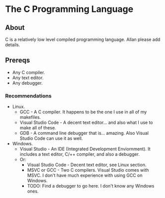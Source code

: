 # The C Programming Language

## About

C is a relatively low level compiled programming language. Allan please add details.

## Prereqs

- Any C compiler.
- Any text editor.
- Any debugger.

### Recommendations

- Linux.
  - GCC - A C compiler. It happens to be the one I use in all of my makefiles.
  - Visual Studio Code - A decent text editor... and also what I use to make all of these.
  - GDB - A command line debugger that is... amazing. Also Visual Studio Code can use it as well.
- Windows.
  - Visual Studio - An IDE (Integrated Development Enviornment). It includes a text editor, C/++ compiler, and also a debugger.
  - Or:
    - Visual Studio Code - Decent text editor, see Linux section.
    - MSVC or GCC - Two C compilers. Visual Studio comes with MSVC. I don't have much experience with using GCC on Windows.
    - TODO: Find a debugger to go here. I don't know any Windows ones.
